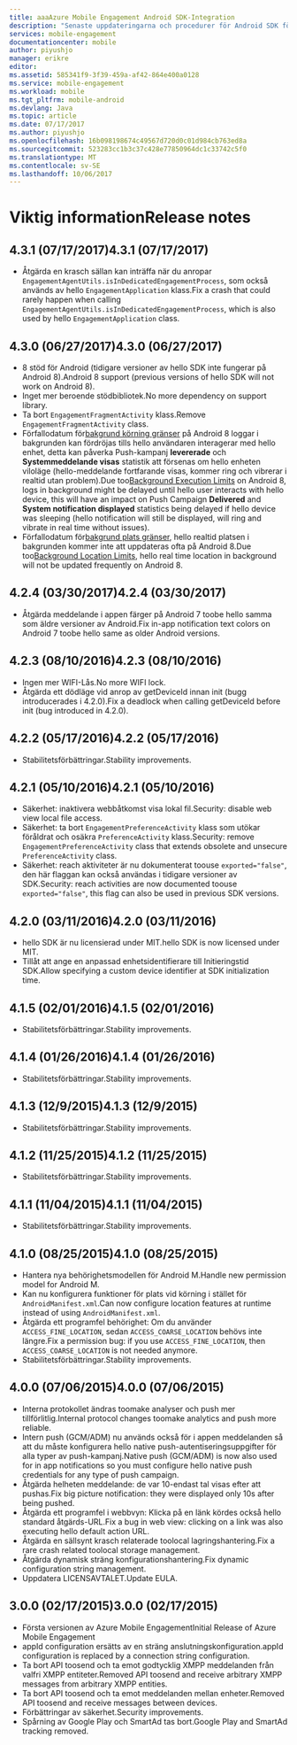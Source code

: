 ```yaml
---
title: aaaAzure Mobile Engagement Android SDK-Integration
description: "Senaste uppdateringarna och procedurer för Android SDK för Azure Mobile Engagement"
services: mobile-engagement
documentationcenter: mobile
author: piyushjo
manager: erikre
editor: 
ms.assetid: 585341f9-3f39-459a-af42-864e400a0128
ms.service: mobile-engagement
ms.workload: mobile
ms.tgt_pltfrm: mobile-android
ms.devlang: Java
ms.topic: article
ms.date: 07/17/2017
ms.author: piyushjo
ms.openlocfilehash: 16b098198674c49567d720d0c01d984cb763ed8a
ms.sourcegitcommit: 523283cc1b3c37c428e77850964dc1c33742c5f0
ms.translationtype: MT
ms.contentlocale: sv-SE
ms.lasthandoff: 10/06/2017
---
```

# <a name="release-notes"></a><span data-ttu-id="5c825-103">Viktig information</span><span class="sxs-lookup"><span data-stu-id="5c825-103">Release notes</span></span>

## <a name="431-07172017"></a><span data-ttu-id="5c825-104">4.3.1 (07/17/2017)</span><span class="sxs-lookup"><span data-stu-id="5c825-104">4.3.1 (07/17/2017)</span></span>
* <span data-ttu-id="5c825-105">Åtgärda en krasch sällan kan inträffa när du anropar `EngagementAgentUtils.isInDedicatedEngagementProcess`, som också används av hello `EngagementApplication` klass.</span><span class="sxs-lookup"><span data-stu-id="5c825-105">Fix a crash that could rarely happen when calling `EngagementAgentUtils.isInDedicatedEngagementProcess`, which is also used by hello `EngagementApplication` class.</span></span>

## <a name="430-06272017"></a><span data-ttu-id="5c825-106">4.3.0 (06/27/2017)</span><span class="sxs-lookup"><span data-stu-id="5c825-106">4.3.0 (06/27/2017)</span></span>
* <span data-ttu-id="5c825-107">8 stöd för Android (tidigare versioner av hello SDK inte fungerar på Android 8).</span><span class="sxs-lookup"><span data-stu-id="5c825-107">Android 8 support (previous versions of hello SDK will not work on Android 8).</span></span>
* <span data-ttu-id="5c825-108">Inget mer beroende stödbibliotek.</span><span class="sxs-lookup"><span data-stu-id="5c825-108">No more dependency on support library.</span></span>
* <span data-ttu-id="5c825-109">Ta bort `EngagementFragmentActivity` klass.</span><span class="sxs-lookup"><span data-stu-id="5c825-109">Remove `EngagementFragmentActivity` class.</span></span>
* <span data-ttu-id="5c825-110">Förfallodatum för[bakgrund körning gränser](https://developer.android.com/preview/features/background.html) på Android 8 loggar i bakgrunden kan fördröjas tills hello användaren interagerar med hello enhet, detta kan påverka Push-kampanj **levererade** och **Systemmeddelande visas** statistik att försenas om hello enheten viloläge (hello-meddelande fortfarande visas, kommer ring och vibrerar i realtid utan problem).</span><span class="sxs-lookup"><span data-stu-id="5c825-110">Due too[Background Execution Limits](https://developer.android.com/preview/features/background.html) on Android 8, logs in background might be delayed until hello user interacts with hello device, this will have an impact on Push Campaign **Delivered** and **System notification displayed** statistics being delayed if hello device was sleeping (hello notification will still be displayed, will ring and vibrate in real time without issues).</span></span>
* <span data-ttu-id="5c825-111">Förfallodatum för[bakgrund plats gränser](https://developer.android.com/preview/features/background-location-limits.html), hello realtid platsen i bakgrunden kommer inte att uppdateras ofta på Android 8.</span><span class="sxs-lookup"><span data-stu-id="5c825-111">Due too[Background Location Limits](https://developer.android.com/preview/features/background-location-limits.html), hello real time location in background will not be updated frequently on Android 8.</span></span>

## <a name="424-03302017"></a><span data-ttu-id="5c825-112">4.2.4 (03/30/2017)</span><span class="sxs-lookup"><span data-stu-id="5c825-112">4.2.4 (03/30/2017)</span></span>
* <span data-ttu-id="5c825-113">Åtgärda meddelande i appen färger på Android 7 toobe hello samma som äldre versioner av Android.</span><span class="sxs-lookup"><span data-stu-id="5c825-113">Fix in-app notification text colors on Android 7 toobe hello same as older Android versions.</span></span>

## <a name="423-08102016"></a><span data-ttu-id="5c825-114">4.2.3 (08/10/2016)</span><span class="sxs-lookup"><span data-stu-id="5c825-114">4.2.3 (08/10/2016)</span></span>
* <span data-ttu-id="5c825-115">Ingen mer WIFI-Lås.</span><span class="sxs-lookup"><span data-stu-id="5c825-115">No more WIFI lock.</span></span>
* <span data-ttu-id="5c825-116">Åtgärda ett dödläge vid anrop av getDeviceId innan init (bugg introducerades i 4.2.0).</span><span class="sxs-lookup"><span data-stu-id="5c825-116">Fix a deadlock when calling getDeviceId before init (bug introduced in 4.2.0).</span></span>

## <a name="422-05172016"></a><span data-ttu-id="5c825-117">4.2.2 (05/17/2016)</span><span class="sxs-lookup"><span data-stu-id="5c825-117">4.2.2 (05/17/2016)</span></span>
* <span data-ttu-id="5c825-118">Stabilitetsförbättringar.</span><span class="sxs-lookup"><span data-stu-id="5c825-118">Stability improvements.</span></span>

## <a name="421-05102016"></a><span data-ttu-id="5c825-119">4.2.1 (05/10/2016)</span><span class="sxs-lookup"><span data-stu-id="5c825-119">4.2.1 (05/10/2016)</span></span>
* <span data-ttu-id="5c825-120">Säkerhet: inaktivera webbåtkomst visa lokal fil.</span><span class="sxs-lookup"><span data-stu-id="5c825-120">Security: disable web view local file access.</span></span>
* <span data-ttu-id="5c825-121">Säkerhet: ta bort `EngagementPreferenceActivity` klass som utökar föråldrat och osäkra `PreferenceActivity` klass.</span><span class="sxs-lookup"><span data-stu-id="5c825-121">Security: remove `EngagementPreferenceActivity` class that extends obsolete and unsecure `PreferenceActivity` class.</span></span>
* <span data-ttu-id="5c825-122">Säkerhet: reach aktiviteter är nu dokumenterat toouse `exported="false"`, den här flaggan kan också användas i tidigare versioner av SDK.</span><span class="sxs-lookup"><span data-stu-id="5c825-122">Security: reach activities are now documented toouse `exported="false"`, this flag can also be used in previous SDK versions.</span></span>

## <a name="420-03112016"></a><span data-ttu-id="5c825-123">4.2.0 (03/11/2016)</span><span class="sxs-lookup"><span data-stu-id="5c825-123">4.2.0 (03/11/2016)</span></span>
* <span data-ttu-id="5c825-124">hello SDK är nu licensierad under MIT.</span><span class="sxs-lookup"><span data-stu-id="5c825-124">hello SDK is now licensed under MIT.</span></span>
* <span data-ttu-id="5c825-125">Tillåt att ange en anpassad enhetsidentifierare till Initieringstid SDK.</span><span class="sxs-lookup"><span data-stu-id="5c825-125">Allow specifying a custom device identifier at SDK initialization time.</span></span>

## <a name="415-02012016"></a><span data-ttu-id="5c825-126">4.1.5 (02/01/2016)</span><span class="sxs-lookup"><span data-stu-id="5c825-126">4.1.5 (02/01/2016)</span></span>
* <span data-ttu-id="5c825-127">Stabilitetsförbättringar.</span><span class="sxs-lookup"><span data-stu-id="5c825-127">Stability improvements.</span></span>

## <a name="414-01262016"></a><span data-ttu-id="5c825-128">4.1.4 (01/26/2016)</span><span class="sxs-lookup"><span data-stu-id="5c825-128">4.1.4 (01/26/2016)</span></span>
* <span data-ttu-id="5c825-129">Stabilitetsförbättringar.</span><span class="sxs-lookup"><span data-stu-id="5c825-129">Stability improvements.</span></span>

## <a name="413-1292015"></a><span data-ttu-id="5c825-130">4.1.3 (12/9/2015)</span><span class="sxs-lookup"><span data-stu-id="5c825-130">4.1.3 (12/9/2015)</span></span>
* <span data-ttu-id="5c825-131">Stabilitetsförbättringar.</span><span class="sxs-lookup"><span data-stu-id="5c825-131">Stability improvements.</span></span>

## <a name="412-11252015"></a><span data-ttu-id="5c825-132">4.1.2 (11/25/2015)</span><span class="sxs-lookup"><span data-stu-id="5c825-132">4.1.2 (11/25/2015)</span></span>
* <span data-ttu-id="5c825-133">Stabilitetsförbättringar.</span><span class="sxs-lookup"><span data-stu-id="5c825-133">Stability improvements.</span></span>

## <a name="411-11042015"></a><span data-ttu-id="5c825-134">4.1.1 (11/04/2015)</span><span class="sxs-lookup"><span data-stu-id="5c825-134">4.1.1 (11/04/2015)</span></span>
* <span data-ttu-id="5c825-135">Stabilitetsförbättringar.</span><span class="sxs-lookup"><span data-stu-id="5c825-135">Stability improvements.</span></span>

## <a name="410-08252015"></a><span data-ttu-id="5c825-136">4.1.0 (08/25/2015)</span><span class="sxs-lookup"><span data-stu-id="5c825-136">4.1.0 (08/25/2015)</span></span>
* <span data-ttu-id="5c825-137">Hantera nya behörighetsmodellen för Android M.</span><span class="sxs-lookup"><span data-stu-id="5c825-137">Handle new permission model for Android M.</span></span>
* <span data-ttu-id="5c825-138">Kan nu konfigurera funktioner för plats vid körning i stället för `AndroidManifest.xml`.</span><span class="sxs-lookup"><span data-stu-id="5c825-138">Can now configure location features at runtime instead of using  `AndroidManifest.xml`.</span></span>
* <span data-ttu-id="5c825-139">Åtgärda ett programfel behörighet: Om du använder `ACCESS_FINE_LOCATION`, sedan `ACCESS_COARSE_LOCATION` behövs inte längre.</span><span class="sxs-lookup"><span data-stu-id="5c825-139">Fix a permission bug: if you use `ACCESS_FINE_LOCATION`, then `ACCESS_COARSE_LOCATION` is not needed anymore.</span></span>
* <span data-ttu-id="5c825-140">Stabilitetsförbättringar.</span><span class="sxs-lookup"><span data-stu-id="5c825-140">Stability improvements.</span></span>

## <a name="400-07062015"></a><span data-ttu-id="5c825-141">4.0.0 (07/06/2015)</span><span class="sxs-lookup"><span data-stu-id="5c825-141">4.0.0 (07/06/2015)</span></span>
* <span data-ttu-id="5c825-142">Interna protokollet ändras toomake analyser och push mer tillförlitlig.</span><span class="sxs-lookup"><span data-stu-id="5c825-142">Internal protocol changes toomake analytics and push more reliable.</span></span>
* <span data-ttu-id="5c825-143">Intern push (GCM/ADM) nu används också för i appen meddelanden så att du måste konfigurera hello native push-autentiseringsuppgifter för alla typer av push-kampanj.</span><span class="sxs-lookup"><span data-stu-id="5c825-143">Native push (GCM/ADM) is now also used for in app notifications so you must configure hello native push credentials for any type of push campaign.</span></span>
* <span data-ttu-id="5c825-144">Åtgärda helheten meddelande: de var 10-endast tal visas efter att pushas.</span><span class="sxs-lookup"><span data-stu-id="5c825-144">Fix big picture notification: they were displayed only 10s after being pushed.</span></span>
* <span data-ttu-id="5c825-145">Åtgärda ett programfel i webbvyn: Klicka på en länk kördes också hello standard åtgärds-URL.</span><span class="sxs-lookup"><span data-stu-id="5c825-145">Fix a bug in web view: clicking on a link was also executing hello default action URL.</span></span>
* <span data-ttu-id="5c825-146">Åtgärda en sällsynt krasch relaterade toolocal lagringshantering.</span><span class="sxs-lookup"><span data-stu-id="5c825-146">Fix a rare crash related toolocal storage management.</span></span>
* <span data-ttu-id="5c825-147">Åtgärda dynamisk sträng konfigurationshantering.</span><span class="sxs-lookup"><span data-stu-id="5c825-147">Fix dynamic configuration string management.</span></span>
* <span data-ttu-id="5c825-148">Uppdatera LICENSAVTALET.</span><span class="sxs-lookup"><span data-stu-id="5c825-148">Update EULA.</span></span>

## <a name="300-02172015"></a><span data-ttu-id="5c825-149">3.0.0 (02/17/2015)</span><span class="sxs-lookup"><span data-stu-id="5c825-149">3.0.0 (02/17/2015)</span></span>
* <span data-ttu-id="5c825-150">Första versionen av Azure Mobile Engagement</span><span class="sxs-lookup"><span data-stu-id="5c825-150">Initial Release of Azure Mobile Engagement</span></span>
* <span data-ttu-id="5c825-151">appId configuration ersätts av en sträng anslutningskonfiguration.</span><span class="sxs-lookup"><span data-stu-id="5c825-151">appId configuration is replaced by a connection string configuration.</span></span>
* <span data-ttu-id="5c825-152">Ta bort API toosend och ta emot godtycklig XMPP meddelanden från valfri XMPP entiteter.</span><span class="sxs-lookup"><span data-stu-id="5c825-152">Removed API toosend and receive arbitrary XMPP messages from arbitrary XMPP entities.</span></span>
* <span data-ttu-id="5c825-153">Ta bort API toosend och ta emot meddelanden mellan enheter.</span><span class="sxs-lookup"><span data-stu-id="5c825-153">Removed API toosend and receive messages between devices.</span></span>
* <span data-ttu-id="5c825-154">Förbättringar av säkerhet.</span><span class="sxs-lookup"><span data-stu-id="5c825-154">Security improvements.</span></span>
* <span data-ttu-id="5c825-155">Spårning av Google Play och SmartAd tas bort.</span><span class="sxs-lookup"><span data-stu-id="5c825-155">Google Play and SmartAd tracking removed.</span></span>

